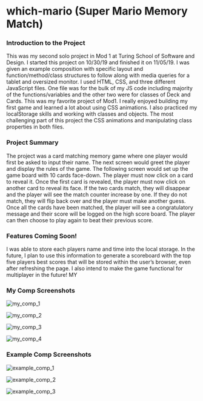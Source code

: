 # which-mario (Super Mario Memory Match)

### Introduction to the Project
This was my second solo project in Mod 1 at Turing School of Software and Design. I started this project on 10/30/19 and finished it on 11/05/19. I was given an example composition with specific layout and function/method/class structures to follow along with media queries for a tablet and oversized monitor. I used HTML, CSS, and three different JavaScript files. One file was for the bulk of my JS code including majority of the functions/variables and the other two were for classes of Deck and Cards. This was my favorite project of Mod1. I really enjoyed building my first game and learned a lot about using CSS animations. I also practiced my localStorage skills and working with classes and objects. The most challenging part of this project the CSS animations and manipulating class properties in both files.  

### Project Summary
The project was a card matching memory game where one player would first be asked to input their name. The next screen would greet the player and display the rules of the game. The following screen would set up the game board with 10 cards face-down. The player must now click on a card to reveal it. Once the first card is revealed, the player must now click on another card to reveal its face. If the two cards match, they will disappear and the player will see the match counter increase by one. If they do not match, they will flip back over and the player must make another guess. Once all the cards have been matched, the player will see a congratulatory message and their score will be logged on the high score board. The player can then choose to play again to beat their previous score.

### Features Coming Soon!
I was able to store each players name and time into the local storage. In the future, I plan to use this information to generate a scoreboard with the top five players best scores that will be stored within the user’s browser, even after refreshing the page. I also intend to make the game functional for multiplayer in the future!
MY
### My Comp Screenshots
![my_comp_1](https://user-images.githubusercontent.com/53405028/68272713-b80cf880-0021-11ea-878a-58b84473891a.png)

![my_comp_2](https://user-images.githubusercontent.com/53405028/68272720-be02d980-0021-11ea-885d-f9deea3afbf9.png)

![my_comp_3](https://user-images.githubusercontent.com/53405028/68272730-c4915100-0021-11ea-99e7-e4304f9cdfb7.png)

![my_comp_4](https://user-images.githubusercontent.com/53405028/68273553-fe635700-0023-11ea-9b33-206bcaa50afd.png)

### Example Comp Screenshots
![example_comp_1](https://user-images.githubusercontent.com/53405028/68273034-9c562200-0022-11ea-8c6e-d26bbfd1b87a.png)

![example_comp_2](https://user-images.githubusercontent.com/53405028/68273054-af68f200-0022-11ea-8ce5-781671cb6e96.png)

![example_comp_3](https://user-images.githubusercontent.com/53405028/68273081-bf80d180-0022-11ea-8120-db8007d9d676.png)
